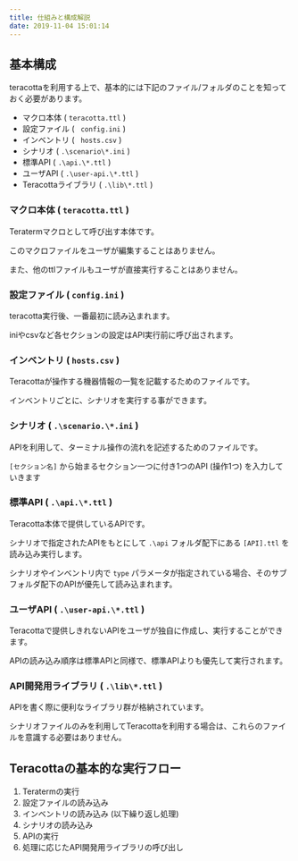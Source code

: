 ```yaml
---
title: 仕組みと構成解説
date: 2019-11-04 15:01:14
---
```


## 基本構成

teracottaを利用する上で、基本的には下記のファイル/フォルダのことを知っておく必要があります。

- マクロ本体 ( `teracotta.ttl` )
- 設定ファイル ( ` config.ini` )
- インベントリ ( ` hosts.csv` )
- シナリオ ( `.\scenario\*.ini` )
- 標準API ( `.\api.\*.ttl` )
- ユーザAPI ( `.\user-api.\*.ttl` )
- Teracottaライブラリ ( `.\lib\*.ttl` )

### マクロ本体 ( `teracotta.ttl` )

Teratermマクロとして呼び出す本体です。

このマクロファイルをユーザが編集することはありません。

また、他のttlファイルもユーザが直接実行することはありません。

### 設定ファイル ( `config.ini` )

teracotta実行後、一番最初に読み込まれます。

iniやcsvなど各セクションの設定はAPI実行前に呼び出されます。

### インベントリ ( `hosts.csv` )

Teracottaが操作する機器情報の一覧を記載するためのファイルです。

インベントリごとに、シナリオを実行する事ができます。

### シナリオ ( `.\scenario.\*.ini` )

APIを利用して、ターミナル操作の流れを記述するためのファイルです。

`[セクション名]` から始まるセクション一つに付き1つのAPI (操作1つ) を入力していきます

### 標準API ( `.\api.\*.ttl` )

Teracotta本体で提供しているAPIです。

シナリオで指定されたAPIをもとにして `.\api` フォルダ配下にある `[API].ttl` を読み込み実行します。

シナリオやインベントリ内で `type` パラメータが指定されている場合、そのサブフォルダ配下のAPIが優先して読み込まれます。

### ユーザAPI ( `.\user-api.\*.ttl` )

Teracottaで提供しきれないAPIをユーザが独自に作成し、実行することができます。

APIの読み込み順序は標準APIと同様で、標準APIよりも優先して実行されます。

### API開発用ライブラリ ( `.\lib\*.ttl` )

APIを書く際に便利なライブラリ群が格納されています。

シナリオファイルのみを利用してTeracottaを利用する場合は、これらのファイルを意識する必要はありません。

## Teracottaの基本的な実行フロー

1. Teratermの実行
2. 設定ファイルの読み込み
3. インベントリの読み込み (以下繰り返し処理)
  1. シナリオの読み込み
  2. APIの実行
  3. 処理に応じたAPI開発用ライブラリの呼び出し

